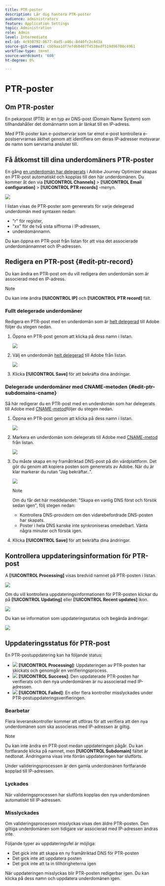 ```yaml
---
title: PTR-poster
description: Lär dig hantera PTR-poster
audience: administrators
feature: Application Settings
topic: Administration
role: Admin
level: Intermediate
exl-id: 4c930792-0677-4ad5-a46c-8d40fc3c4d3a
source-git-commit: cbb9aa1df7efd60407f4538edf519d96780c4961
workflow-type: tm+mt
source-wordcount: '608'
ht-degree: 0%

---
```


# PTR-poster

## Om PTR-poster

En pekarpost (PTR) är en typ av DNS-post (Domain Name System) som tillhandahåller det domännamn som är länkat till en IP-adress.

Med PTR-poster kan e-postservrar som tar emot e-post kontrollera e-postservrarnas äkthet genom att identifiera om deras IP-adresser motsvarar de namn som servrarna ansluter till.

## Få åtkomst till dina underdomäners PTR-poster

En gång [en underdomän har delegerats](delegate-subdomain.md) i Adobe Journey Optimizer skapas en PTR-post automatiskt och kopplas till den här underdomänen. Du kommer åt den via **[!UICONTROL Channels]** > **[!UICONTROL Email configuration]** > **[!UICONTROL PTR records]** -menyn.

![](../assets/ptr-records.png)

I listan visas de PTR-poster som genererats för varje delegerad underdomän med syntaxen nedan:

* &quot;r&quot; för register,
* &quot;xx&quot; för de två sista siffrorna i IP-adressen,
* underdomännamn.

Du kan öppna en PTR-post från listan för att visa det associerade underdomännamnet och IP-adressen.

## Redigera en PTR-post {#edit-ptr-record}

Du kan ändra en PTR-post om du vill redigera den underdomän som är associerad med en IP-adress.

>[!NOTE]
>
>Du kan inte ändra **[!UICONTROL IP]** och **[!UICONTROL PTR record]** fält.

### Fullt delegerade underdomäner

Redigera en PTR-post med en underdomän som är [helt delegerad](delegate-subdomain.md#full-subdomain-delegation) till Adobe följer du stegen nedan.

1. Öppna en PTR-post genom att klicka på dess namn i listan.

   ![](../assets/ptr-record-select.png)

1. Välj en underdomän [helt delegerad](delegate-subdomain.md#full-subdomain-delegation) till Adobe från listan.

   ![](../assets/ptr-record-subdomain.png)

1. Klicka **[!UICONTROL Save]** för att bekräfta dina ändringar.

### Delegerade underdomäner med CNAME-metoden {#edit-ptr-subdomains-cname}

Så här redigerar du en PTR-post med en underdomän som har delegerats till Adobe med [CNAME-metod](delegate-subdomain.md#cname-subdomain-delegation)följer du stegen nedan.

1. Öppna en PTR-post genom att klicka på dess namn i listan.

   ![](../assets/ptr-record-select-cname.png)

1. Markera en underdomän som delegerats till Adobe med [CNAME-metod](delegate-subdomain.md#cname-subdomain-delegation) från listan.

   ![](../assets/ptr-record-subdomain-cname.png)

1. Du måste skapa en ny framåtriktad DNS-post på din värdplattform. Det gör du genom att kopiera posten som genererats av Adobe. När du är klar markerar du rutan &quot;Jag bekräftar..&quot;.

   ![](../assets/ptr-record-subdomain-confirm.png)

   >[!NOTE]
   >
   >Om du får det här meddelandet: &quot;Skapa en vanlig DNS först och försök sedan igen&quot;, följ stegen nedan:
   >   * Kontrollera DNS-providern om den vidarebefordrade DNS-posten har skapats.
   >   * Poster i hela DNS kanske inte synkroniseras omedelbart. Vänta några minuter och försök igen.


1. Klicka **[!UICONTROL Save]** för att bekräfta dina ändringar.

## Kontrollera uppdateringsinformation för PTR-post

A **[!UICONTROL Processing]** visas bredvid namnet på PTR-posten i listan.

![](../assets/ptr-record-updating.png)

Om du vill kontrollera uppdateringsinformationen för PTR-posten klickar du på **[!UICONTROL Updating]** eller **[!UICONTROL Recent updates]** ikon.

![](../assets/ptr-record-recent-update.png)

Du kan se information som uppdateringsstatus och begärda ändringar.

![](../assets/ptr-record-updates.png)

## Uppdateringsstatus för PTR-post

En PTR-postuppdatering kan ha följande status:

* ![](../assets/do-not-localize/ptr-record-processing.png) **[!UICONTROL Processing]**: Uppdateringen av PTR-posten har skickats och genomgår en verifieringsprocess.
* ![](../assets/do-not-localize/ptr-record-success.png) **[!UICONTROL Success]**: Den uppdaterade PTR-posten har verifierats och den nya underdomänen är nu associerad med IP-adressen.
* ![](../assets/do-not-localize/ptr-record-failed.png) **[!UICONTROL Failed]**: En eller flera kontroller misslyckades under PTR-postuppdateringsverifieringen.

### Bearbetar

Flera leveranskontroller kommer att utföras för att verifiera att den nya underdomänen som ska associeras med IP-adressen är giltig. <!--The processing time is around **48h-72h**, and can take up to **7-10 days**. Learn more on the checks performed during the validation cycle in [this section](#create-message-preset).-->

>[!NOTE]
>
>Du kan inte ändra en PTR-post medan uppdateringen pågår. Du kan fortfarande klicka på namnet, men **[!UICONTROL Subdomain]** fältet är nedtonat. Ändringarna visas inte förrän uppdateringen har slutförts.

Under valideringsprocessen är den gamla underdomänen fortfarande kopplad till IP-adressen.

### Lyckades

När valideringsprocessen har slutförts kopplas den nya underdomänen automatiskt till IP-adressen.

### Misslyckades

Om valideringsprocessen misslyckas visas den äldre PTR-posten. Den giltiga underdomänen som tidigare var associerad med IP-adressen ändras inte.

Följande typer av uppdateringsfel är möjliga:
* Det gick inte att skapa en ny framåtriktad DNS för PTR-posten
* Det gick inte att uppdatera posten
* Det gick inte att ta in tillhörigheterna igen

När uppdateringen misslyckas blir PTR-posten redigerbar igen. Du kan klicka på dess namn och uppdatera underdomänen igen.
